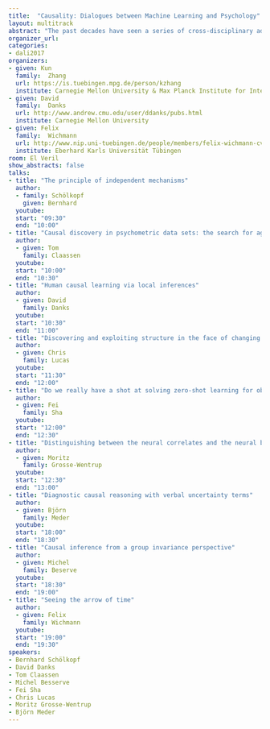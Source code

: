 ```yaml
---
title:  "Causality: Dialogues between Machine Learning and Psychology"
layout: multitrack
abstract: "The past decades have seen a series of cross-disciplinary advances in causal discovery and causal inference. In particular, recently a number of long-standing problems, such as how to learn causal information from observations and how causal modeling and transfer learning benefit each other, have received much attention in philosophy, machine learning, and psychology. However, researchers may not be aware of the methodologies used and developments achieved in other fields. This workshop aims to provide a platform for people who study causality in machine learning, psychology, and neuroscience to share the state-of-the-art and perspectives in their respective disciplines, get inspiration from others, and foster interdisciplinary collaboration in the study of fundamental problems in causality."
organizer_url: 
categories:
- dali2017
organizers:
- given: Kun
  family:  Zhang
  url: https://is.tuebingen.mpg.de/person/kzhang
  institute: Carnegie Mellon University & Max Planck Institute for Intelligent Systems 
- given: David 
  family:  Danks
  url: http://www.andrew.cmu.edu/user/ddanks/pubs.html
  institute: Carnegie Mellon University
- given: Felix 
  family:  Wichmann
  url: http://www.nip.uni-tuebingen.de/people/members/felix-wichmann-cv.html
  institute: Eberhard Karls Universität Tübingen
room: El Veril
show_abstracts: false
talks:
- title: "The principle of independent mechanisms"
  author:
  - family: Schölkopf
    given: Bernhard
  youtube: 
  start: "09:30"
  end: "10:00" 
- title: "Causal discovery in psychometric data sets: the search for aggression and conduct disorders"
  author:
  - given: Tom
    family: Claassen
  youtube: 
  start: "10:00"
  end: "10:30" 
- title: "Human causal learning via local inferences"
  author: 
  - given: David
    family: Danks
  youtube: 
  start: "10:30"
  end: "11:00"
- title: "Discovering and exploiting structure in the face of changing tasks"
  author: 
  - given: Chris 
    family: Lucas
  youtube: 
  start: "11:30"
  end: "12:00" 
- title: "Do we really have a shot at solving zero-shot learning for object recognition?"
  author: 
  - given: Fei
    family: Sha
  youtube: 
  start: "12:00"
  end: "12:30" 
- title: "Distinguishing between the neural correlates and the neural basis of cognition"
  author: 
  - given: Moritz 
    family: Grosse-Wentrup
  youtube: 
  start: "12:30"
  end: "13:00"
- title: "Diagnostic causal reasoning with verbal uncertainty terms"
  author:
  - given: Björn
    family: Meder
  youtube: 
  start: "18:00"
  end: "18:30"
- title: "Causal inference from a group invariance perspective"
  author:
  - given: Michel
    family: Beserve
  youtube: 
  start: "18:30"
  end: "19:00"
- title: "Seeing the arrow of time"
  author:
  - given: Felix
    family: Wichmann
  youtube: 
  start: "19:00"
  end: "19:30"  
speakers:
- Bernhard Schölkopf 
- David Danks
- Tom Claassen
- Michel Besserve
- Fei Sha
- Chris Lucas  
- Moritz Grosse-Wentrup 
- Björn Meder
---
```

